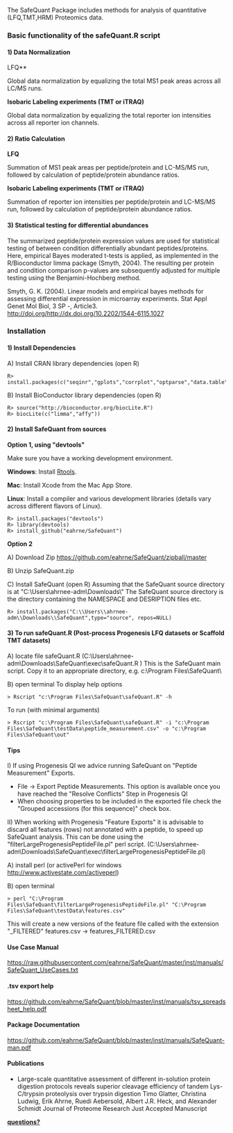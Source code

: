 The SafeQuant Package includes methods for analysis of quantitative (LFQ,TMT,HRM) Proteomics data.

### Basic functionality of the safeQuant.R script

#### 1) Data Normalization
LFQ**

Global data normalization by equalizing the total MS1 peak areas  across all LC/MS runs.

**Isobaric Labeling experiments (TMT or iTRAQ)**

Global data normalization by equalizing the total reporter ion intensities across all reporter ion channels.

#### 2) Ratio Calculation

**LFQ**

Summation of MS1 peak areas per peptide/protein and LC-MS/MS run, followed by calculation of peptide/protein abundance ratios. 

**Isobaric Labeling experiments (TMT or iTRAQ)**

Summation of reporter ion intensities per peptide/protein and LC-MS/MS run, followed by calculation of peptide/protein abundance ratios. 

#### 3) Statistical testing for differential abundances 

The summarized peptide/protein expression values are used for statistical testing of between condition differentially abundant peptides/proteins. Here, empirical Bayes moderated t-tests is applied, as implemented in the R/Bioconductor limma package (Smyth, 2004). The resulting per protein and condition comparison p-values are subsequently adjusted for multiple testing using the Benjamini-Hochberg method.

Smyth, G. K. (2004). Linear models and empirical bayes methods for assessing differential expression in microarray experiments. Stat Appl Genet Mol Biol, 3 SP -, Article3. http://doi.org/http://dx.doi.org/10.2202/1544-6115.1027


### Installation

#### 1) Install Dependencies

A) Install CRAN library dependencies (open R)

	R> install.packages(c("seqinr","gplots","corrplot","optparse","data.table","epiR"))

B) Install BioConductor library dependencies (open R)

	R> source("http://bioconductor.org/biocLite.R")
	R> biocLite(c("limma","affy"))

#### 2) Install SafeQuant from sources

**Option 1, using "devtools"**

Make sure you have a working development environment.

**Windows**: Install [Rtools](https://cran.r-project.org/bin/windows/Rtools/).

**Mac**: Install Xcode from the Mac App Store.

**Linux**: Install a compiler and various development libraries (details vary across different flavors of Linux).

    R> install.packages("devtools")
    R> library(devtools)
    R> install_github("eahrne/SafeQuant")
    
**Option 2**

A) Download Zip
https://github.com/eahrne/SafeQuant/zipball/master

B) Unzip SafeQuant.zip
		
C) Install SafeQuant (open R)
Assuming that the SafeQuant source directory is at "C:\\Users\\ahrnee-adm\\Downloads\\"
The SafeQuant source directory is the directory containing the NAMESPACE and DESRIPTION files etc.

	R> install.packages("C:\\Users\\ahrnee-adm\\Downloads\\SafeQuant",type="source", repos=NULL)

#### 3) To run safeQuant.R (Post-process Progenesis LFQ datasets or Scaffold TMT datasets)

A) locate file safeQuant.R (C:\Users\ahrnee-adm\Downloads\SafeQuant\exec\safeQuant.R ) 
This is the SafeQuant main script. Copy it to an appropriate directory, e.g. c:\Program Files\SafeQuant\
	
B) open terminal
To display help options

	> Rscript "c:\Program Files\SafeQuant\safeQuant.R" -h
To run (with minimal arguments)

	> Rscript "c:\Program Files\SafeQuant\safeQuant.R" -i "c:\Program Files\SafeQuant\testData\peptide_measurement.csv" -o "c:\Program Files\SafeQuant\out"

#### Tips

I) If using Progenesis QI we advice running SafeQuant on "Peptide Measurement" Exports. 
- File -> Export Peptide Measurements.  This option is available once you have reached the "Resolve Conflicts" Step in Progenesis QI
- When choosing properties to be included in the exported file check the "Grouped accessions (for this sequence)" check box.

II) When working with Progenesis "Feature Exports" it is advisable to discard all features (rows) not annotated with a peptide, to speed up SafeQuant analysis.
This can be done using the "filterLargeProgenesisPeptideFile.pl" perl script. (C:\Users\ahrnee-adm\Downloads\SafeQuant\exec\filterLargeProgenesisPeptideFile.pl) 

A) install perl (or activePerl for windows http://www.activestate.com/activeperl)
	
B) open terminal

	> perl "C:\Program Files\SafeQuant\filterLargeProgenesisPeptideFile.pl" "C:\Program Files\SafeQuant\testData\features.csv"
This will create a new versions of the feature file called with the extension "_FILTERED" features.csv -> features_FILTERED.csv

#### Use Case Manual

https://raw.githubusercontent.com/eahrne/SafeQuant/master/inst/manuals/SafeQuant_UseCases.txt

#### .tsv export help

https://github.com/eahrne/SafeQuant/blob/master/inst/manuals/tsv_spreadsheet_help.pdf

#### Package Documentation

https://github.com/eahrne/SafeQuant/blob/master/inst/manuals/SafeQuant-man.pdf

#### Publications

* Large-scale quantitative assessment of different in-solution protein digestion protocols reveals superior cleavage efficiency of tandem Lys-C/trypsin proteolysis over trypsin digestion
Timo Glatter, Christina Ludwig, Erik Ahrne, Ruedi Aebersold, Albert J.R. Heck, and Alexander Schmidt
Journal of Proteome Research Just Accepted Manuscript

**[questions?](mailto:erik.ahrne@unibas.ch)**